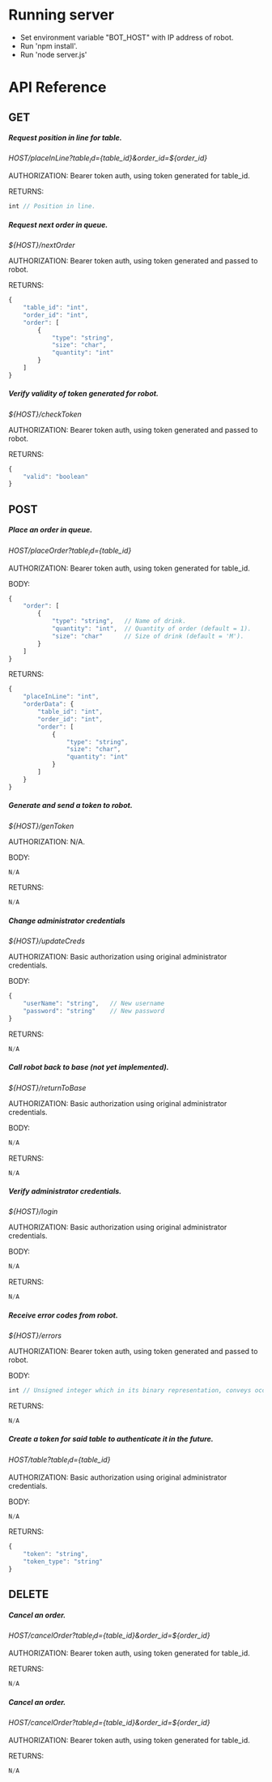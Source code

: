 # Running server
- Set environment variable "BOT_HOST" with IP address of robot.
- Run 'npm install'.
- Run 'node server.js'


# API Reference
## GET
##### Request position in line for table.

*${HOST}/placeInLine?table_id=${table_id}&order_id=${order_id}*

AUTHORIZATION: Bearer token auth, using token generated for table_id.

RETURNS:
```javascript
int // Position in line.
```


##### Request next order in queue.

*${HOST}/nextOrder*

AUTHORIZATION: Bearer token auth, using token generated and passed to robot.

RETURNS:
```javascript
{
	"table_id": "int",
	"order_id": "int",
	"order": [
		{
			"type": "string",
			"size": "char",
			"quantity": "int"
		}
	]
}
```


##### Verify validity of token generated for robot.

*${HOST}/checkToken*

AUTHORIZATION: Bearer token auth, using token generated and passed to robot.

RETURNS:
```javascript
{
	"valid": "boolean"
}
```


## POST
##### Place an order in queue.

*${HOST}/placeOrder?table_id=${table_id}*

AUTHORIZATION: Bearer token auth, using token generated for table_id.

BODY: 
```javascript
{
	"order": [
		{
			"type": "string", 	// Name of drink.
			"quantity": "int", 	// Quantity of order (default = 1).
			"size": "char" 		// Size of drink (default = 'M').
		}
	]
}
```

RETURNS:
```javascript
{
	"placeInLine": "int",
	"orderData": {
		"table_id": "int",
		"order_id": "int",
		"order": [
			{
				"type": "string",
				"size": "char",
				"quantity": "int"
			}
		]
	}
}
```


##### Generate and send a token to robot.

*${HOST}/genToken*

AUTHORIZATION: N/A.

BODY:
```javascript
N/A
```

RETURNS:
```javascript
N/A
```


##### Change administrator credentials

*${HOST}/updateCreds*

AUTHORIZATION: Basic authorization using original administrator credentials.

BODY:
```javascript
{
	"userName": "string",	// New username
	"password": "string"	// New password
}
```

RETURNS:
```javascript
N/A
```


##### Call robot back to base (not yet implemented).

*${HOST}/returnToBase*

AUTHORIZATION: Basic authorization using original administrator credentials.

BODY:
```javascript
N/A
```

RETURNS:
```javascript
N/A
```


##### Verify administrator credentials.

*${HOST}/login*

AUTHORIZATION: Basic authorization using original administrator credentials.

BODY:
```javascript
N/A
```

RETURNS:
```javascript
N/A
```


##### Receive error codes from robot.

*${HOST}/errors*

AUTHORIZATION: Bearer token auth, using token generated and passed to robot.

BODY:
```javascript
int // Unsigned integer which in its binary representation, conveys occurring errors
```

RETURNS:
```javascript
N/A
```


##### Create a token for said table to authenticate it in the future.

*${HOST}/table?table_id=${table_id}*

AUTHORIZATION: Basic authorization using original administrator credentials.

BODY:
```javascript
N/A
```

RETURNS:
```javascript
{
	"token": "string",
	"token_type": "string"
}
```


## DELETE
##### Cancel an order.

*${HOST}/cancelOrder?table_id=${table_id}&order_id=${order_id}*

AUTHORIZATION: Bearer token auth, using token generated for table_id.

RETURNS:
```javascript
N/A
```


##### Cancel an order.

*${HOST}/cancelOrder?table_id=${table_id}&order_id=${order_id}*

AUTHORIZATION: Bearer token auth, using token generated for table_id.

RETURNS:
```javascript
N/A
```
